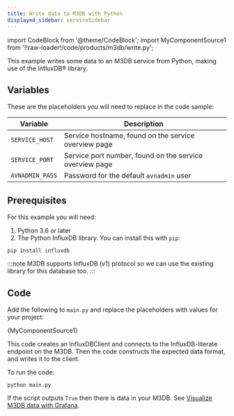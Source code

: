 ```yaml
---
title: Write data to M3DB with Python
displayed_sidebar: serviceSidebar
---
```


import CodeBlock from '@theme/CodeBlock';
import MyComponentSource1 from '!!raw-loader!/code/products/m3db/write.py';

This example writes some data to an M3DB service from Python, making use
of the InfluxDB® library.

## Variables

These are the placeholders you will need to replace in the code sample:

 | Variable        | Description                                             |
 | --------------- | ------------------------------------------------------- |
 | `SERVICE_HOST`  | Service hostname, found on the service overview page    |
 | `SERVICE_PORT`  | Service port number, found on the service overview page |
 | `AVNADMIN_PASS` | Password for the default `avnadmin` user                |

## Prerequisites

For this example you will need:

1.  Python 3.6 or later
2.  The Python InfluxDB library. You can install this with `pip`:

```
pip install influxdb
```

:::note
M3DB supports InfluxDB (v1) protocol so we can use the existing library
for this database too.
:::

## Code

Add the following to `main.py` and replace the placeholders with values
for your project:

<CodeBlock language='python'>{MyComponentSource1}</CodeBlock>

This code creates an InfluxDBClient and connects to the
InfluxDB-literate endpoint on the M3DB. Then the code constructs the
expected data format, and writes it to the client.

To run the code:

```
python main.py
```

If the script outputs `True` then there is data in your M3DB. See
[Visualize M3DB data with Grafana](/docs/products/m3db/howto/grafana).
